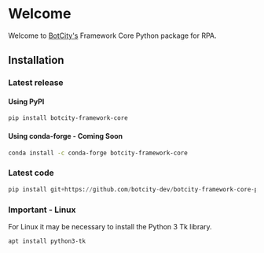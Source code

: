 # Welcome

Welcome to [BotCity's](https://www.botcity.dev/) Framework Core Python package for RPA. 

## Installation

### Latest release

#### Using PyPI

```bash
pip install botcity-framework-core
```

#### Using conda-forge - Coming Soon

```bash
conda install -c conda-forge botcity-framework-core
```

### Latest code

```python
pip install git+https://github.com/botcity-dev/botcity-framework-core-python.git
```

### Important - Linux

For Linux it may be necessary to install the Python 3 Tk library.

```bash
apt install python3-tk
```
